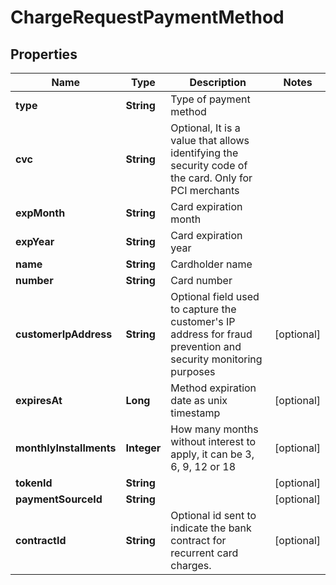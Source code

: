 

# ChargeRequestPaymentMethod

## Properties

Name | Type | Description | Notes
------------ | ------------- | ------------- | -------------
**type** | **String** | Type of payment method | 
**cvc** | **String** | Optional, It is a value that allows identifying the security code of the card. Only for PCI merchants | 
**expMonth** | **String** | Card expiration month | 
**expYear** | **String** | Card expiration year | 
**name** | **String** | Cardholder name | 
**number** | **String** | Card number | 
**customerIpAddress** | **String** | Optional field used to capture the customer&#39;s IP address for fraud prevention and security monitoring purposes |  [optional]
**expiresAt** | **Long** | Method expiration date as unix timestamp |  [optional]
**monthlyInstallments** | **Integer** | How many months without interest to apply, it can be 3, 6, 9, 12 or 18 |  [optional]
**tokenId** | **String** |  |  [optional]
**paymentSourceId** | **String** |  |  [optional]
**contractId** | **String** | Optional id sent to indicate the bank contract for recurrent card charges. |  [optional]





